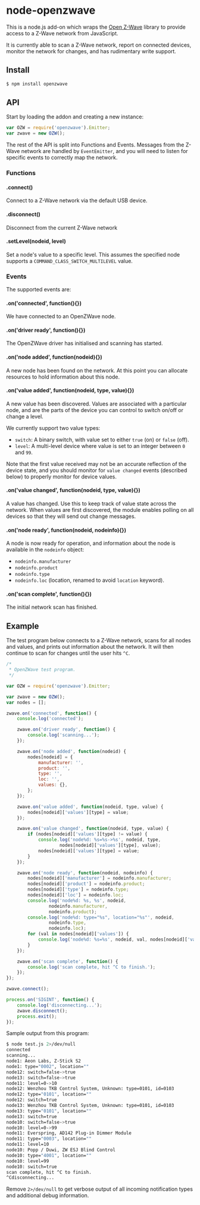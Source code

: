 node-openzwave
==============

This is a node.js add-on which wraps the [Open
Z-Wave](https://code.google.com/p/open-zwave/) library to provide access to a
Z-Wave network from JavaScript.

It is currently able to scan a Z-Wave network, report on connected devices,
monitor the network for changes, and has rudimentary write support.

## Install

```sh
$ npm install openzwave
```

## API

Start by loading the addon and creating a new instance:

```js
var OZW = require('openzwave').Emitter;
var zwave = new OZW();
```

The rest of the API is split into Functions and Events.  Messages from the
Z-Wave network are handled by `EventEmitter`, and you will need to listen for
specific events to correctly map the network.

### Functions

#### .connect()

Connect to a Z-Wave network via the default USB device.

#### .disconnect()

Disconnect from the current Z-Wave network

#### .setLevel(nodeid, level)

Set a node's value to a specific level.  This assumes the specified node
supports a `COMMAND_CLASS_SWITCH_MULTILEVEL` value.

### Events

The supported events are:

#### .on('connected', function(){})

We have connected to an OpenZWave node.

#### .on('driver ready', function(){})

The OpenZWave driver has initialised and scanning has started.

#### .on('node added', function(nodeid){})

A new node has been found on the network.  At this point you can allocate
resources to hold information about this node.

#### .on('value added', function(nodeid, type, value){})

A new value has been discovered.  Values are associated with a particular node,
and are the parts of the device you can control to switch on/off or change a
level.

We currently support two value types:

* `switch`: A binary switch, with value set to either `true` (on) or `false`
  (off).
* `level`: A multi-level device where value is set to an integer between `0`
  and `99`.

Note that the first value received may not be an accurate reflection of the
device state, and you should monitor for `value changed` events (described
below) to properly monitor for device values.

#### .on('value changed', function(nodeid, type, value){})

A value has changed.  Use this to keep track of value state across the network.
When values are first discovered, the module enables polling on all devices so
that they will send out change messages.

#### .on('node ready', function(nodeid, nodeinfo){})

A node is now ready for operation, and information about the node is available
in the `nodeinfo` object:

* `nodeinfo.manufacturer`
* `nodeinfo.product`
* `nodeinfo.type`
* `nodeinfo.loc` (location, renamed to avoid `location` keyword).

#### .on('scan complete', function(){})

The initial network scan has finished.

## Example

The test program below connects to a Z-Wave network, scans for all nodes and
values, and prints out information about the network.  It will then continue to
scan for changes until the user hits `^C`.

```js
/*
 * OpenZWave test program.
 */

var OZW = require('openzwave').Emitter;

var zwave = new OZW();
var nodes = [];

zwave.on('connected', function() {
	console.log('connected');

	zwave.on('driver ready', function() {
		console.log('scanning...');
	});

	zwave.on('node added', function(nodeid) {
		nodes[nodeid] = {
			manufacturer: '',
			product: '',
			type: '',
			loc: '',
			values: {},
		};
	});

	zwave.on('value added', function(nodeid, type, value) {
		nodes[nodeid]['values'][type] = value;
	});

	zwave.on('value changed', function(nodeid, type, value) {
		if (nodes[nodeid]['values'][type] != value) {
			console.log('node%d: %s=%s->%s', nodeid, type,
				    nodes[nodeid]['values'][type], value);
			nodes[nodeid]['values'][type] = value;
		}
	});

	zwave.on('node ready', function(nodeid, nodeinfo) {
		nodes[nodeid]['manufacturer'] = nodeinfo.manufacturer;
		nodes[nodeid]['product'] = nodeinfo.product;
		nodes[nodeid]['type'] = nodeinfo.type;
		nodes[nodeid]['loc'] = nodeinfo.loc;
		console.log('node%d: %s, %s', nodeid,
			    nodeinfo.manufacturer,
			    nodeinfo.product);
		console.log('node%d: type="%s", location="%s"', nodeid,
			    nodeinfo.type,
			    nodeinfo.loc);
		for (val in nodes[nodeid]['values']) {
			console.log('node%d: %s=%s', nodeid, val, nodes[nodeid]['values'][val]);
		}
	});

	zwave.on('scan complete', function() {
		console.log('scan complete, hit ^C to finish.');
	});
});

zwave.connect();

process.on('SIGINT', function() {
	console.log('disconnecting...');
	zwave.disconnect();
	process.exit();
});
```

Sample output from this program:

```sh
$ node test.js 2>/dev/null
connected
scanning...
node1: Aeon Labs, Z-Stick S2
node1: type="0002", location=""
node12: switch=false->true
node13: switch=false->true
node11: level=0->10
node12: Wenzhou TKB Control System, Unknown: type=0101, id=0103
node12: type="0101", location=""
node12: switch=true
node13: Wenzhou TKB Control System, Unknown: type=0101, id=0103
node13: type="0101", location=""
node13: switch=true
node10: switch=false->true
node10: level=0->99
node11: Everspring, AD142 Plug-in Dimmer Module
node11: type="0003", location=""
node11: level=10
node10: Popp / Duwi, ZW ESJ Blind Control
node10: type="4001", location=""
node10: level=99
node10: switch=true
scan complete, hit ^C to finish.
^Cdisconnecting...
```

Remove `2>/dev/null` to get verbose output of all incoming notification types
and additional debug information.
